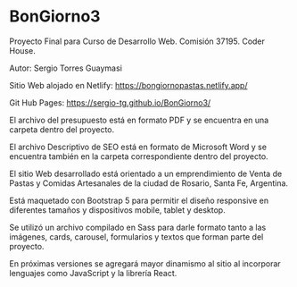 # BonGiorno3

Proyecto Final para Curso de Desarrollo Web. Comisión 37195. Coder House.

Autor: Sergio Torres Guaymasi

Sitio Web alojado en Netlify: https://bongiornopastas.netlify.app/

Git Hub Pages: https://sergio-tg.github.io/BonGiorno3/

El archivo del presupuesto está en formato PDF y se encuentra en una carpeta dentro del proyecto.

El archivo Descriptivo de SEO está en formato de Microsoft Word y se encuentra también en la carpeta correspondiente dentro del proyecto.

El sitio Web desarrollado está orientado a un emprendimiento de Venta de Pastas y Comidas Artesanales de la ciudad de Rosario, Santa Fe, Argentina. 

Está maquetado con Bootstrap 5 para permitir el diseño responsive en diferentes tamaños y dispositivos mobile, tablet y desktop.

Se utilizó un archivo compilado en Sass para darle formato tanto a las imágenes, cards, carousel, formularios y textos que forman parte del proyecto. 

En próximas versiones se agregará mayor dinamismo al sitio al incorporar lenguajes como JavaScript y la librería React.
